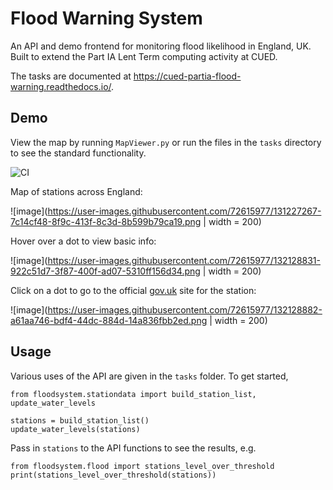 # Flood Warning System

An API and demo frontend for monitoring flood likelihood in England, UK. Built to extend the Part IA Lent Term computing activity at CUED.

The tasks are documented at https://cued-partia-flood-warning.readthedocs.io/.

## Demo

View the map by running `MapViewer.py` or run the files in the `tasks` directory to see the standard functionality.

![CI](https://github.com/lorcan2440/Flood-Warning-System/actions/workflows/main.yml/badge.svg)

Map of stations across England:

![image](https://user-images.githubusercontent.com/72615977/131227267-7c14cf48-8f9c-413f-8c3d-8b599b79ca19.png | width = 200)

Hover over a dot to view basic info:

![image](https://user-images.githubusercontent.com/72615977/132128831-922c51d7-3f87-400f-ad07-5310ff156d34.png | width = 200)

Click on a dot to go to the official [gov.uk](https://check-for-flooding.service.gov.uk/) site for the station:

![image](https://user-images.githubusercontent.com/72615977/132128882-a61aa746-bdf4-44dc-884d-14a836fbb2ed.png | width = 200)

## Usage

Various uses of the API are given in the `tasks` folder. To get started,

```
from floodsystem.stationdata import build_station_list, update_water_levels

stations = build_station_list()
update_water_levels(stations)
```

Pass in `stations` to the API functions to see the results, e.g.

```
from floodsystem.flood import stations_level_over_threshold
print(stations_level_over_threshold(stations))
```
